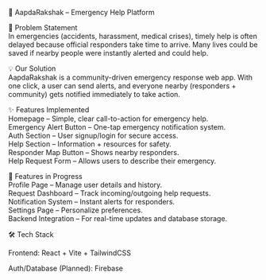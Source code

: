 🚨 AapdaRakshak – Emergency Help Platform

📌 Problem Statement
</br>
In emergencies (accidents, harassment, medical crises), timely help is often delayed because official responders take time to arrive. Many lives could be saved if nearby people were instantly alerted and could help.

💡 Our Solution
</br>
AapdaRakshak is a community-driven emergency response web app. With one click, a user can send alerts, and everyone nearby (responders + community) gets notified immediately to take action.

✨ Features Implemented
</br>
 Homepage – Simple, clear call-to-action for emergency help.
 </br>
 Emergency Alert Button – One-tap emergency notification system.
 </br>
 Auth Section – User signup/login for secure access.
 </br>
 Help Section – Information + resources for safety.
 </br>
 Responder Map Button – Shows nearby responders.
 </br>
 Help Request Form – Allows users to describe their emergency.

 🚧 Features in Progress
 </br>
Profile Page – Manage user details and history.
</br>
Request Dashboard – Track incoming/outgoing help requests.
</br>
Notification System – Instant alerts for responders.
</br>
Settings Page – Personalize preferences.
</br>
Backend Integration – For real-time updates and database storage.

🛠️ Tech Stack

Frontend: React + Vite + TailwindCSS

Auth/Database (Planned): Firebase


